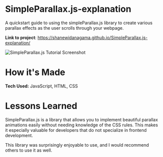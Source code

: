 # SimpleParallax.js-explanation

A quickstart guide to using the simpleParallax.js library to create various parallax effects as the user scrolls through your webpage.

**Link to project**: https://shanewidanagama.github.io/SimpleParallax.js-explanation/

![SimpleParallax.js Tutorial Screenshot](https://user-images.githubusercontent.com/46659817/234705001-fbb64dcb-5ff0-4075-bf3e-2b14b24dfdf5.png)

# How it's Made

**Tech Used:** JavaScript, HTML, CSS

# Lessons Learned

SimpleParallax.js is a library that allows you to implement beautiful parallax animations easily without needing knowledge of the CSS rules. This makes it especially valuable for developers that do not specialize in frontend development.

This library was surprisingly enjoyable to use, and I would recommend
others to use it as well.

